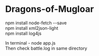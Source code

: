 # Dragons-of-Mugloar

npm install node-fetch --save  
npm install xml2json-light  
npm install log4js  


In terminal - node app.js  
Then check battle.log in same directory  
